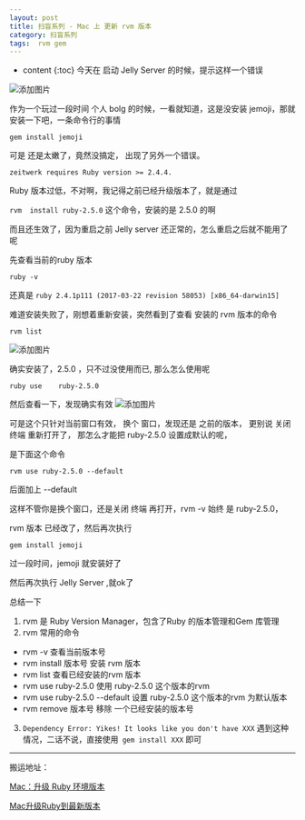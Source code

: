 ```yaml
---
layout: post
title: 扫盲系列 - Mac 上 更新 rvm 版本
category: 扫盲系列
tags:  rvm gem
---
```

* content
{:toc}
今天在 启动 Jelly Server 的时候，提示这样一个错误

![添加图片](../../../../images/jemoji_error.png)

作为一个玩过一段时间 个人 bolg 的时候，一看就知道，这是没安装 jemoji，那就安装一下吧，一条命令行的事情

`gem install jemoji `

可是 还是太嫩了，竟然没搞定，
出现了另外一个错误。

`zeitwerk requires Ruby version >= 2.4.4.`

Ruby 版本过低，不对啊，我记得之前已经升级版本了，就是通过

`rvm  install ruby-2.5.0` 这个命令，安装的是 2.5.0 的啊

而且还生效了，因为重启之前 Jelly server  还正常的，怎么重启之后就不能用了呢

先查看当前的ruby 版本

`ruby -v `  

还真是 `ruby 2.4.1p111 (2017-03-22 revision 58053) [x86_64-darwin15]`

难道安装失败了，刚想着重新安装，突然看到了查看 安装的 rvm 版本的命令

`rvm list `

![添加图片](../../../../images/rvm_list_1.png)

确实安装了，2.5.0 ，只不过没使用而已, 那么怎么使用呢

`ruby use    ruby-2.5.0`  

然后查看一下，发现确实有效
![添加图片](../../../../images/rvm_list_2.png)

可是这个只针对当前窗口有效， 换个 窗口，发现还是 之前的版本，
更别说 关闭 终端 重新打开了，
那怎么才能把    ruby-2.5.0  设置成默认的呢，

是下面这个命令

`rvm use ruby-2.5.0 --default `

后面加上 --default

这样不管你是换个窗口，还是关闭 终端 再打开，rvm -v 始终 是 ruby-2.5.0，

rvm 版本 已经改了，然后再次执行  

`gem install jemoji`

过一段时间，jemoji 就安装好了

然后再次执行 Jelly Server  ,就ok了

总结一下
1. rvm 是  Ruby Version Manager，包含了Ruby 的版本管理和Gem 库管理
2. rvm 常用的命令
  * rvm -v 查看当前版本号
  * rvm  install 版本号    安装 rvm 版本
  * rvm list  查看已经安装的rvm 版本
  * rvm use ruby-2.5.0   使用  ruby-2.5.0 这个版本的rvm
  * rvm use ruby-2.5.0 --default  设置 ruby-2.5.0 这个版本的rvm 为默认版本
  * rvm remove 版本号  移除 一个已经安装的版本号

3. `Dependency Error: Yikes! It looks like you don't have XXX` 遇到这种情况，二话不说，直接使用` gem install XXX` 即可  


- - - -
搬运地址：    

[Mac：升级 Ruby 环境版本](https://www.jianshu.com/p/8413a8c11e2d)

[Mac升级Ruby到最新版本](https://majing.io/posts/10000003681197)
